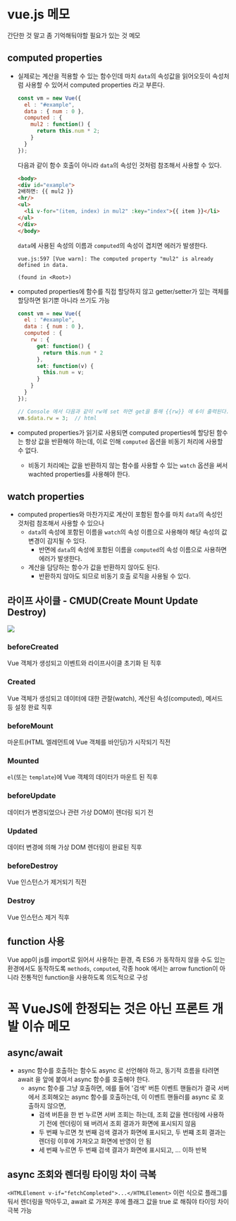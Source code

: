 # vue.js 메모

간단한 것 말고 좀 기억해둬야할 필요가 있는 것 메모

## computed properties

- 실제로는 계산을 적용할 수 있는 함수인데 마치 `data`의 속성값을 읽어오듯이 속성처럼 사용할 수 있어서 computed properties 라고 부른다.

  ```javascript
  const vm = new Vue({
    el : "#example",
    data : { num : 0 },
    computed : {   
      mul2 : function() {
        return this.num * 2;
      }
    }
  });
  ```

  다음과 같이 함수 호출이 아니라 `data`의 속성인 것처럼 참조해서 사용할 수 있다.

  ```html
  <body>
  <div id="example">
  2배하면: {{ mul2 }}
  <hr/>
  <ul>
    <li v-for="(item, index) in mul2" :key="index">{{ item }}</li>
  </ul>
  </div>
  </body>
  ```
  
  `data`에 사용된 속성의 이름과 `computed`의 속성이 겹치면 에러가 발생한다.
  
  ```
  vue.js:597 [Vue warn]: The computed property "mul2" is already defined in data.

  (found in <Root>)
  ```

- computed properties에 함수를 직접 할당하지 않고 getter/setter가 있는 객체를 할당하면 읽기뿐 아니라 쓰기도 가능

  ```javascript
  const vm = new Vue({
    el : "#example",
    data : { num : 0 },
    computed : {   
      rw : {
        get: function() {
          return this.num * 2
        },
        set: function(v) {
          this.num = v;
        }
      }
    }
  });

  // Console 에서 다음과 같이 rw에 set 하면 get을 통해 {{rw}} 에 6이 출력된다.
  vm.$data.rw = 3;  // html
  ```

- computed properties가 읽기로 사용되면 computed properties에 할당된 함수는 항상 값을 반환해야 하는데, 이로 인해 `computed` 옵션을 비동기 처리에 사용할 수 없다.
  - 비동기 처리에는 값을 반환하지 않는 함수를 사용할 수 있는 `watch` 옵션을 써서 wachted properties를 사용해야 한다.


## watch properties

- computed properties와 마찬가지로 계산이 포함된 함수를 마치 `data`의 속성인 것처럼 참조해서 사용할 수 있으나
  - `data`의 속성에 포함된 이름을 `watch`의 속성 이름으로 사용해야 해당 속성의 값 변경이 감지될 수 있다.
    - 반면에 `data`의 속성에 포함된 이름을 `computed`의 속성 이름으로 사용하면 에러가 발생한다.
  - 계산을 담당하는 함수가 값을 반환하지 않아도 된다.
    - 반환하지 않아도 되므로 비동기 호출 로직을 사용될 수 있다.


## 라이프 사이클 - CMUD(Create Mount Update Destroy)

![](https://kr.vuejs.org/images/lifecycle.png)

### beforeCreated

Vue 객체가 생성되고 이벤트와 라이프사이클 초기화 된 직후

### Created

Vue 객체가 생성되고 데이터에 대한 관찰(watch), 계산된 속성(computed), 메서드 등 설정 완료 직후

### beforeMount

마운트(HTML 엘레먼트에 Vue 객체를 바인딩)가 시작되기 직전

### Mounted

`el`(또는 `template`)에 Vue 객체의 데이터가 마운트 된 직후

### beforeUpdate

데이터가 변경되었으나 관련 가상 DOM이 렌더링 되기 전

### Updated

데이터 변경에 의해 가상 DOM 렌더링이 완료된 직후

### beforeDestroy

Vue 인스턴스가 제거되기 직전

### Destroy

Vue 인스턴스 제거 직후


## function 사용

Vue app이 js를 import로 읽어서 사용하는 환경, 즉 ES6 가 동작하지 않을 수도 있는 환경에서도 동작하도록 `methods`, `computed`, 각종 hook 에서는 arrow function이 아니라 전통적인 function을 사용하도록 의도적으로 구성

# 꼭 VueJS에 한정되는 것은 아닌 프론트 개발 이슈 메모


## async/await

- async 함수를 호출하는 함수도 async 로 선언해야 하고, 동기적 흐름을 타려면 await 을 앞에 붙여서 async 함수를 호출해야 한다.
  - async 함수를 그냥 호출하면, 에를 들어 '검색' 버튼 이벤트 핸들러가 결국 서버에서 조회해오는 async 함수를 호출하는데, 이 이벤트 핸들러를 async 로 호출하지 않으면,
    - 검색 버튼을 한 번 누르면 서버 조회는 하는데, 조회 값을 렌더링에 사용하기 전에 렌더링이 돼 버려서 조회 결과가 화면에 표시되지 않음
    - 두 번째 누르면 첫 번째 검색 결과가 화면에 표시되고, 두 번쨰 조회 결과는 렌더링 이후에 가져오고 화면에 반영이 안 됨
    - 세 번째 누르면 두 번째 검색 결과가 화면에 표시되고, ... 이하 반복
    
## async 조회와 렌더링 타이밍 차이 극복

`<HTMLElement v-if="fetchCompleted">...</HTMLElement>` 이런 식으로 플래그를 둬서 렌더링을 막아두고, await 로 가져온 후에 플래그 값을 true 로 해줘야 타이밍 차이 극복 가능





